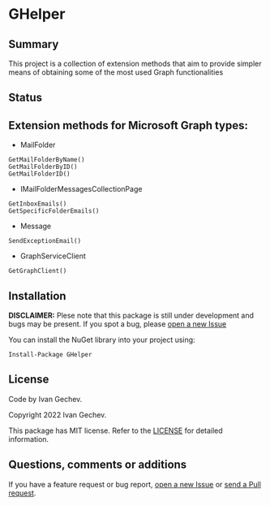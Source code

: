 # GHelper

## Summary
This project is a collection of extension methods that aim to provide simpler means of obtaining some of the most used Graph functionalities

## Status

## Extension methods for Microsoft Graph types:
- MailFolder
```Csharp
GetMailFolderByName()
GetMailFolderByID()
GetMailFolderID()
```
- IMailFolderMessagesCollectionPage
```Csharp
GetInboxEmails()
GetSpecificFolderEmails()
```
- Message
```Csharp
SendExceptionEmail()
```
- GraphServiceClient
```Csharp
GetGraphClient()
```

## Installation
**DISCLAIMER:** Plese note that this package is still under development and bugs may be present. If you spot a bug, please [open a new Issue](https://github.com/Banovvv/GHelper/issues/new)

You can install the NuGet library into your project using:
```
Install-Package GHelper
```

## License
Code by Ivan Gechev.

Copyright 2022 Ivan Gechev.

This package has MIT license. Refer to the [LICENSE](https://github.com/Banovvv/GHelper/blob/e2ca6eb3f858a887a7141b9442957cf6c76aaf3f/LICENSE) for detailed information.

## Questions, comments or additions
If you have a feature request or bug report, [open a new Issue](https://github.com/Banovvv/GHelper/issues/new) or [send a Pull request](https://github.com/Banovvv/GHelper/pulls).
